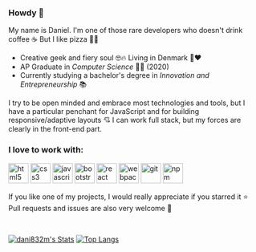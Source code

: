 ### Howdy 👋

My name is Daniel. I'm one of those rare developers who doesn't drink coffee ☕ But I like pizza 🍕😋

- Creative geek and fiery soul 🤓🔥 Living in Denmark 🤍❤
- AP Graduate in _Computer Science_ 👨‍💻 (2020)
- Currently studying a bachelor's degree in _Innovation and Entrepreneurship_ 📚

I try to be open minded and embrace most technologies and tools, but I have a particular penchant for JavaScript and for building responsive/adaptive layouts 💘 I can work full stack, but my forces are clearly in the front-end part.

### I love to work with:

[<img src='https://cdn.jsdelivr.net/npm/simple-icons@3.0.1/icons/html5.svg' alt='html5' title='HTML' height='40' />](https://en.wikipedia.org/wiki/HTML5) [<img src='https://cdn.jsdelivr.net/npm/simple-icons@3.0.1/icons/css3.svg' alt='css3' title='CSS' height='40' />](https://en.wikipedia.org/wiki/CSS) [<img src='https://cdn.jsdelivr.net/npm/simple-icons@3.0.1/icons/javascript.svg' alt='javascript' title='JavaScript' height='40' />](https://en.wikipedia.org/wiki/JavaScript) [<img src='https://cdn.jsdelivr.net/npm/simple-icons@3.0.1/icons/bootstrap.svg' alt='bootstrap' title='Bootstrap' height='40' />](https://en.wikipedia.org/wiki/Bootstrap_(front-end_framework)) [<img src='https://cdn.jsdelivr.net/npm/simple-icons@3.0.1/icons/react.svg' alt='react' title='React' height='40' />](https://en.wikipedia.org/wiki/React_(web_framework)) [<img src='https://cdn.jsdelivr.net/npm/simple-icons@3.0.1/icons/webpack.svg' alt='webpack' title='Webpack' height='40' />](https://en.wikipedia.org/wiki/Webpack) [<img src='https://cdn.jsdelivr.net/npm/simple-icons@3.0.1/icons/git.svg' alt='git' title='Git' height='40' />](https://en.wikipedia.org/wiki/Git) [<img src='https://cdn.jsdelivr.net/npm/simple-icons@3.0.1/icons/npm.svg' alt='npm' title='NPM' height='40' />](https://en.wikipedia.org/wiki/Npm_(software))

If you like one of my projects, I would really appreciate if you starred it ⭐ Pull requests and issues are also very welcome 🤗

<br />

[![dani832m's Stats](https://github-readme-stats.vercel.app/api?username=dani832m&hide=contribs)](https://github.com/dani832m)
[![Top Langs](https://github-readme-stats.vercel.app/api/top-langs/?username=dani832m&layout=compact)](https://github.com/dani832m)
